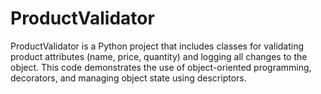 # ProductValidator
ProductValidator is a Python project that includes classes for validating product attributes (name, price, quantity) and logging all changes to the object. This code demonstrates the use of object-oriented programming, decorators, and managing object state using descriptors.
